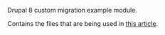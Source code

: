 Drupal 8 custom migration example module.

Contains the files that are being used in [this article](https://colorfield.be/blog/migrating-sql-drupal-8-migrate-tools-and-migrate-plus).